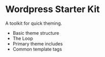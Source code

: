 # Wordpress Starter Kit

A toolkit for quick theming.

* Basic theme structure
* The Loop
* Primary theme includes
* Common template tags
